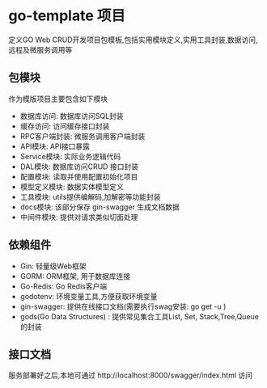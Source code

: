 # go-template 项目
定义GO Web CRUD开发项目包模板,包括实用模块定义,实用工具封装,数据访问,远程及微服务调用等


## 包模块
作为模版项目主要包含如下模块
* 数据库访问: 数据库访问SQL封装
* 缓存访问: 访问缓存接口封装
* RPC客户端封装: 微服务调用客户端封装
* API模块: API接口暴露
* Service模块: 实际业务逻辑代码
* DAL模块: 数据库访问CRUD 接口封装
* 配置模块: 读取并使用配置初始化项目
* 模型定义模块: 数据实体模型定义
* 工具模块: utils提供编解码,加解密等功能封装
* docs模块: 该部分保存 gin-swagger 生成文档数据
* 中间件模块: 提供对请求类似切面处理

## 依赖组件
* Gin: 轻量级Web框架
* GORM: ORM框架, 用于数据库连接
* Go-Redis: Go Redis客户端
* godotenv: 环境变量工具,方便获取环境变量
* gin-swagger: 提供在线接口文档(需要执行swag安装: go get -u )
* gods(Go Data Structures) : 提供常见集合工具List, Set, Stack,Tree,Queue的封装


## 接口文档
服务部署好之后,本地可通过 http://localhost:8000/swagger/index.html 访问